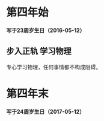 # 第四年始

**写于23周岁生日（2016-05-12）**

## 步入正轨 学习物理

专心学习物理，任何事情都不构成阻碍。



# 第四年末

**写于24周岁生日（2017-05-12）**






























